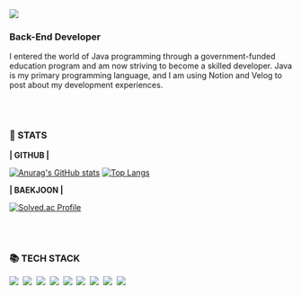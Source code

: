 <img src="https://capsule-render.vercel.app/api?type=wave&color=auto&height=300&section=header&text=KIMUJIN99&fontSize=90" />

### Back-End Developer

I entered the world of Java programming through a government-funded education program and am now striving to become a skilled developer. Java is my primary programming language, and I am using Notion and Velog to post about my development experiences.<br>

</br></br>

### 📑 STATS
**| GITHUB |**

[![Anurag's GitHub stats](https://github-readme-stats.vercel.app/api?username=kimujin99&show_icons=true&theme=flag-india)](https://github.com/anuraghazra/github-readme-stats)
[![Top Langs](https://github-readme-stats.vercel.app/api/top-langs/?username=kimujin99&langs_count=10&layout=compact)](https://github.com/kimujin99/kimujin99)

**| BAEKJOON |**

[![Solved.ac Profile](http://mazassumnida.wtf/api/v2/generate_badge?boj=tomatoo3o)](https://solved.ac/tomatoo3o/)

</br></br>

### 📚 TECH STACK
<p>
  <img src="https://img.shields.io/badge/JAVA-007396?style=flat-square&logo=JAVA&logoColor=white">&nbsp 
  <img src="https://img.shields.io/badge/spring-6DB33F?style=flat-square&logo=spring&logoColor=white">&nbsp 
  <img src="https://img.shields.io/badge/thymeleaf-005F0F?style=flat-square&logo=thymeleaf&logoColor=white">&nbsp 
  <img src="https://img.shields.io/badge/amazonaws-232F3E?style=flat-square&logo=amazonaws&logoColor=white">&nbsp  
  <img src="https://img.shields.io/badge/mysql-4479A1?style=flat-square&logo=mysql&logoColor=white">&nbsp  
  <img src="https://img.shields.io/badge/javascript-F7DF1E?style=flat-square&logo=javascript&logoColor=black">&nbsp 
  <img src="https://img.shields.io/badge/html5-E34F26?style=flat-square&logo=html5&logoColor=white">&nbsp  
  <img src="https://img.shields.io/badge/css-1572B6?style=flat-square&logo=css3&logoColor=white">&nbsp  
  <img src="https://img.shields.io/badge/jquery-0769AD?style=flat-square&logo=jquery&logoColor=white">&nbsp 
</p>


<!--
**kimujin99/kimujin99** is a ✨ _special_ ✨ repository because its `README.md` (this file) appears on your GitHub profile.

Here are some ideas to get you started:

- 🔭 I’m currently working on ...
- 🌱 I’m currently learning ...
- 👯 I’m looking to collaborate on ...
- 🤔 I’m looking for help with ...
- 💬 Ask me about ...
- 📫 How to reach me: ...
- 😄 Pronouns: ...
- ⚡ Fun fact: ...
-->
